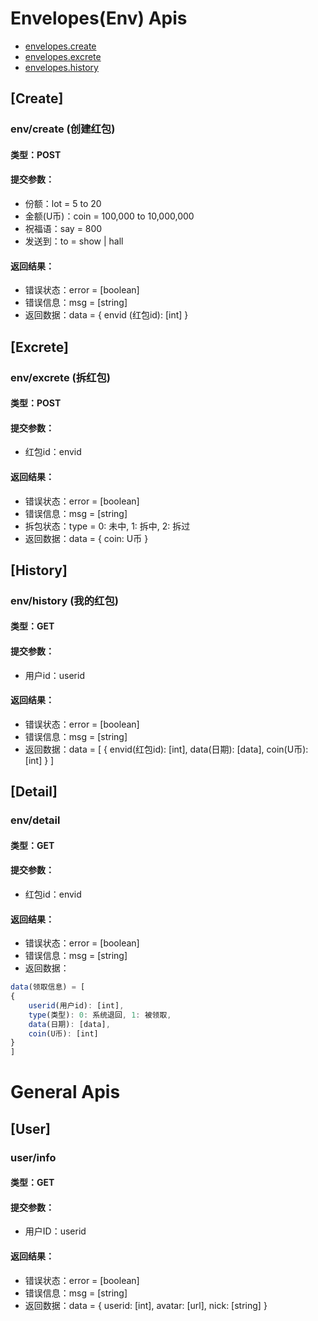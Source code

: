# Envelopes(Env) Apis

- [envelopes.create](#create)
- [envelopes.excrete](#excrete)
- [envelopes.history](#history)

## [Create]

### env/create (创建红包)

#### 类型：POST
#### 提交参数：
- 份额：lot = 5 to 20
- 金额(U币)：coin = 100,000 to 10,000,000
- 祝福语：say = 800
- 发送到：to = show | hall

#### 返回结果：
- 错误状态：error = [boolean]
- 错误信息：msg = [string]
- 返回数据：data = { envid (红包id): [int] }

## [Excrete]

### env/excrete (拆红包)

#### 类型：POST
#### 提交参数：
- 红包id：envid

#### 返回结果：
- 错误状态：error = [boolean]
- 错误信息：msg = [string]
- 拆包状态：type = 0: 未中, 1: 拆中, 2: 拆过
- 返回数据：data = { coin: U币 }

## [History]

### env/history (我的红包)

#### 类型：GET
#### 提交参数：
- 用户id：userid

#### 返回结果：
- 错误状态：error = [boolean]
- 错误信息：msg = [string]
- 返回数据：data = [ { envid(红包id): [int], data(日期): [data], coin(U币): [int] } ]

## [Detail]

### env/detail

#### 类型：GET
#### 提交参数：
- 红包id：envid

#### 返回结果：
- 错误状态：error = [boolean]
- 错误信息：msg = [string]
- 返回数据：
``` javascript
data(领取信息) = [
{
    userid(用户id): [int],
    type(类型): 0: 系统退回, 1: 被领取,
    data(日期): [data],
    coin(U币): [int]
}
]
```


# General Apis

## [User]

### user/info

#### 类型：GET
#### 提交参数：
- 用户ID：userid

#### 返回结果：
- 错误状态：error = [boolean]
- 错误信息：msg = [string]
- 返回数据：data = { userid: [int], avatar: [url], nick: [string] }
